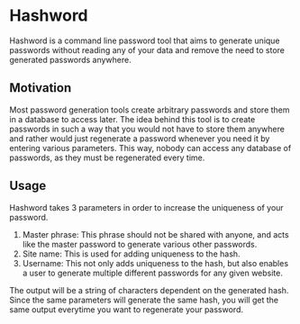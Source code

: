 # Hashword

Hashword is a command line password tool that aims to generate unique passwords without reading any of your data and remove the need to store generated passwords anywhere.

## Motivation

Most password generation tools create arbitrary passwords and store them in a database to access later. The idea behind this tool is to create passwords in such a way that you would not have to store them anywhere and rather would just regenerate a password whenever you need it by entering various parameters. This way, nobody can access any database of passwords, as they must be regenerated every time.

## Usage

Hashword takes 3 parameters in order to increase the uniqueness of your password.

1. Master phrase: This phrase should not be shared with anyone, and acts like the master password to generate various other passwords.
2.  Site name: This is used for adding uniqueness to the hash.
3. Username: This not only adds uniqueness to the hash, but also enables a user to generate multiple different passwords for any given website.

The output will be a string of characters dependent on the generated hash. Since the same parameters will generate the same hash, you will get the same output everytime you want to regenerate your password.
